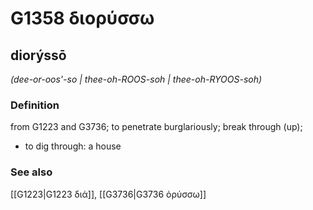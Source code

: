 # G1358 διορύσσω

## diorýssō

_(dee-or-oos'-so | thee-oh-ROOS-soh | thee-oh-RYOOS-soh)_

### Definition

from G1223 and G3736; to penetrate burglariously; break through (up); 

- to dig through: a house

### See also

[[G1223|G1223 διά]], [[G3736|G3736 ὀρύσσω]]
